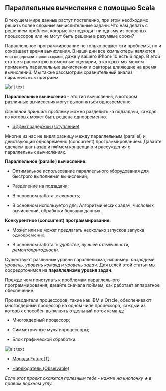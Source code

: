 ## Параллельные вычисления с помощью Scala

В текущем мире данные растут постепенно, при этом необходимо решить более сложные вычислительные задачи. Что нам делать 
с решением проблем, которые не подходят ни одному из основных процессоров или не могут быть решены в разумные сроки?

Параллельное программирование не только решает эти проблемы, но и сокращает время вычисления. В наши дни все компьютеры 
являются `многоядерными процессорами`, даже у вашего iPhone 10 есть 6 ядер. В этой статье я рассмотрю возможные сценарии,
 в которых мы можем применить параллельные вычисления и факторы, влияющие на время вычислений. Мы также рассмотрим 
 сравнительный анализ параллельных программ.

![alt text](https://github.com/steklopod/Timely-Effects/blob/master/src/main/resources/images/parallel_computing.jpg "parallel_computing")

**Параллельные вычисления** - это тип вычислений, в котором различные вычисления могут выполняться одновременно.

_Основной принцип_: проблему можно разделить на подзадачи, каждая из которых может быть решена одновременно.

* [Эффект задержки (вступление)](https://github.com/steklopod/Timely-Effects/blob/master/src/main/resources/readmes/theory_1.md)

Многие из нас не видят разницу между параллельным (parallel) и действующий одновременно (concurrent) программированием. 
Давайте сделаем шаг назад и поймем концепцию и рассуждения о параллельных вычислениях.

**Параллельное (parallel) вычисление:**

* Оптимальное использование параллельного оборудования для быстрого выполнения вычислений;

* Разделение на подзадачи;

* В основном забота о: _скорость_;

* В основном используется для: Алгоритмических задач, числовых вычислений, обработки больших данных.

**Конкурентное (concurrent) программирование:**

* Может или не может предлагать несколько запусков запуска одновременно;

* В основном забота о: _удобстве, лучшей отзывчивости, ремонтопригодности_.

Существуют различные уровни параллелизма, например: _разрядный уровень, уровень команд и уровень задач_. Для целей этой 
статьи мы сосредоточимся на **параллелизме уровня задач**.

Прежде чем приступать к проблемам параллельного программирования, давайте сначала поймем, как работает аппаратное обеспечение.

Производители процессоров, такие как IBM и Oracle, обеспечивают многоядерный процессор на одном чипе процессора, каждый 
из которых способен выполнять отдельный поток команд:

* Многоядерный процессор;

* Симметричные мультипроцессоры;

* Блок графической обработки.

![alt text](https://github.com/steklopod/Timely-Effects/blob/master/src/main/resources/images/cpu.png "Производители процессоров")



* [Монада Future[T]](https://github.com/steklopod/Timely-Effects/blob/master/src/main/resources/readmes/Future.md)

* [Наблюдатель (Observable)](https://github.com/steklopod/Timely-Effects/blob/master/src/main/resources/readmes/Observable.md)


_Если этот проект окажется полезным тебе - нажми на кнопочку **`★`** в правом верхнем углу._

